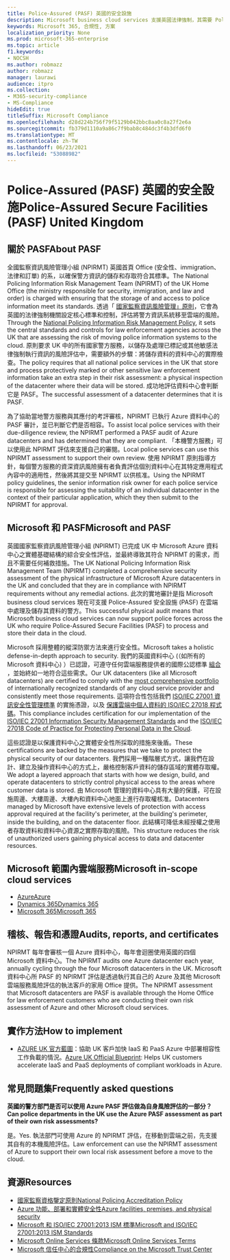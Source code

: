 ```yaml
---
title: Police-Assured (PASF) 英國的安全設施
description: Microsoft business cloud services 支援英國法律強制，其需要 Police-Assured 安全的設施才能處理及儲存在雲端中的資料。
keywords: Microsoft 365, 合規性, 方案
localization_priority: None
ms.prod: microsoft-365-enterprise
ms.topic: article
f1.keywords:
- NOCSH
ms.author: robmazz
author: robmazz
manager: laurawi
audience: itpro
ms.collection:
- M365-security-compliance
- MS-Compliance
hideEdit: true
titleSuffix: Microsoft Compliance
ms.openlocfilehash: d28d224b756f79f5129b042bbc8aa0c8a27f2e6a
ms.sourcegitcommit: fb379d1110a9a86c7f9bab8c484dc3f4b3dfd6f0
ms.translationtype: MT
ms.contentlocale: zh-TW
ms.lasthandoff: 06/23/2021
ms.locfileid: "53088982"
---
```

# <a name="police-assured-secure-facilities-pasf-united-kingdom"></a><span data-ttu-id="69ac1-104">Police-Assured (PASF) 英國的安全設施</span><span class="sxs-lookup"><span data-stu-id="69ac1-104">Police-Assured Secure Facilities (PASF) United Kingdom</span></span>

## <a name="about-pasf"></a><span data-ttu-id="69ac1-105">關於 PASF</span><span class="sxs-lookup"><span data-stu-id="69ac1-105">About PASF</span></span>

<span data-ttu-id="69ac1-106">全國監察資訊風險管理小組 (NPIRMT) 英國首頁 Office (安全性、immigration、法律和訂單) 的系，以確保警方資訊的儲存和存取符合其標準。</span><span class="sxs-lookup"><span data-stu-id="69ac1-106">The National Policing Information Risk Management Team (NPIRMT) of the UK Home Office (the ministry responsible for security, immigration, and law and order) is charged with ensuring that the storage of and access to police information meet its standards.</span></span> <span data-ttu-id="69ac1-107">透過「 [國家監察資訊風險管理」原則](http://library.college.police.uk/docs/APP-National-Policing-Information-Risk-Management-Policy.pdf)，它會為英國的法律強制機關設定核心標準和控制，評估將警方資訊系統移至雲端的風險。</span><span class="sxs-lookup"><span data-stu-id="69ac1-107">Through the [National Policing Information Risk Management Policy](http://library.college.police.uk/docs/APP-National-Policing-Information-Risk-Management-Policy.pdf), it sets the central standards and controls for law enforcement agencies across the UK that are assessing the risk of moving police information systems to the cloud.</span></span> <span data-ttu-id="69ac1-108">原則要求 UK 中的所有國家警方服務，以儲存及處理已標記或其他敏感法律強制執行資訊的風險評估中，需要額外的步驟：將儲存資料的資料中心的實際檢查。</span><span class="sxs-lookup"><span data-stu-id="69ac1-108">The policy requires that all national police services in the UK that store and process protectively marked or other sensitive law enforcement information take an extra step in their risk assessment: a physical inspection of the datacenter where their data will be stored.</span></span> <span data-ttu-id="69ac1-109">成功地評估資料中心會判斷它是 PASF。</span><span class="sxs-lookup"><span data-stu-id="69ac1-109">The successful assessment of a datacenter determines that it is PASF.</span></span>

<span data-ttu-id="69ac1-110">為了協助當地警方服務與其應付的考評審核，NPIRMT 已執行 Azure 資料中心的 PASF 審計，並已判斷它們是否相容。</span><span class="sxs-lookup"><span data-stu-id="69ac1-110">To assist local police services with their due-diligence review, the NPIRMT performed a PASF audit of Azure datacenters and has determined that they are compliant.</span></span> <span data-ttu-id="69ac1-111">「本機警方服務」可以使用此 NPIRMT 評估來支援自己的審閱。</span><span class="sxs-lookup"><span data-stu-id="69ac1-111">Local police services can use this NPIRMT assessment to support their own review.</span></span> <span data-ttu-id="69ac1-112">使用 NPIRMT 原則指導方針，每個警方服務的資深資訊風險擁有者負責評估個別資料中心在其特定應用程式內容中的適用性，然後將其提交至 NPIRMT 以供核准。</span><span class="sxs-lookup"><span data-stu-id="69ac1-112">Using the NPIRMT policy guidelines, the senior information risk owner for each police service is responsible for assessing the suitability of an individual datacenter in the context of their particular application, which they then submit to the NPIRMT for approval.</span></span>

## <a name="microsoft-and-pasf"></a><span data-ttu-id="69ac1-113">Microsoft 和 PASF</span><span class="sxs-lookup"><span data-stu-id="69ac1-113">Microsoft and PASF</span></span>

<span data-ttu-id="69ac1-114">英國國家監察資訊風險管理小組 (NPIRMT) 已完成 UK 中 Microsoft Azure 資料中心之實體基礎結構的綜合安全性評估，並最終導致其符合 NPIRMT 的需求，而且不需要任何補救措施。</span><span class="sxs-lookup"><span data-stu-id="69ac1-114">The UK National Policing Information Risk Management Team (NPIRMT) completed a comprehensive security assessment of the physical infrastructure of Microsoft Azure datacenters in the UK and concluded that they are in compliance with NPIRMT requirements without any remedial actions.</span></span> <span data-ttu-id="69ac1-115">此次的實地審計是指 Microsoft business cloud services 現在可支援 Police-Assured 安全設施 (PASF) 在雲端中處理及儲存其資料的警方。</span><span class="sxs-lookup"><span data-stu-id="69ac1-115">This successful physical audit means that Microsoft business cloud services can now support police forces across the UK who require Police-Assured Secure Facilities (PASF) to process and store their data in the cloud.</span></span>

<span data-ttu-id="69ac1-116">Microsoft 採用整體的縱深防禦方法來進行安全性。</span><span class="sxs-lookup"><span data-stu-id="69ac1-116">Microsoft takes a holistic defense-in-depth approach to security.</span></span> <span data-ttu-id="69ac1-117">我們的英國資料中心 (（如所有的 Microsoft 資料中心) ）已認證，可遵守任何雲端服務提供者的國際公認標準 [組合](https://azure.microsoft.com/overview/trusted-cloud/) ，並始終如一地符合這些需求。</span><span class="sxs-lookup"><span data-stu-id="69ac1-117">Our UK datacenters (like all Microsoft datacenters) are certified to comply with the [most comprehensive portfolio](https://azure.microsoft.com/overview/trusted-cloud/) of internationally recognized standards of any cloud service provider and consistently meet those requirements.</span></span> <span data-ttu-id="69ac1-118">這項符合性包括我們 [ISO/IEC 27001 資訊安全性管理標準](offering-iso-27001.md) 的實施憑證，以及 [保護雲端中個人資料的 ISO/IEC 27018 程式碼](offering-iso-27018.md)。</span><span class="sxs-lookup"><span data-stu-id="69ac1-118">This compliance includes certification for our implementation of the [ISO/IEC 27001 Information Security Management Standards](offering-iso-27001.md) and the [ISO/IEC 27018 Code of Practice for Protecting Personal Data in the Cloud](offering-iso-27018.md).</span></span>

<span data-ttu-id="69ac1-119">這些認證是以保護資料中心之實體安全性所採取的措施來後盾。</span><span class="sxs-lookup"><span data-stu-id="69ac1-119">These certifications are backed by the measures that we take to protect the physical security of our datacenters.</span></span> <span data-ttu-id="69ac1-120">我們採用一種階層式方式，讓我們在設計、建立及操作資料中心的方式上，嚴格控制客戶資料的儲存區域的實體存取權。</span><span class="sxs-lookup"><span data-stu-id="69ac1-120">We adopt a layered approach that starts with how we design, build, and operate datacenters to strictly control physical access to the areas where customer data is stored.</span></span> <span data-ttu-id="69ac1-121">由 Microsoft 管理的資料中心具有大量的保護，可在設施周邊、大樓周邊、大樓內和資料中心地面上進行存取權核准。</span><span class="sxs-lookup"><span data-stu-id="69ac1-121">Datacenters managed by Microsoft have extensive levels of protection with access approval required at the facility's perimeter, at the building's perimeter, inside the building, and on the datacenter floor.</span></span> <span data-ttu-id="69ac1-122">此結構可降低未經授權之使用者存取資料和資料中心資源之實際存取的風險。</span><span class="sxs-lookup"><span data-stu-id="69ac1-122">This structure reduces the risk of unauthorized users gaining physical access to data and datacenter resources.</span></span>

## <a name="microsoft-in-scope-cloud-services"></a><span data-ttu-id="69ac1-123">Microsoft 範圍內雲端服務</span><span class="sxs-lookup"><span data-stu-id="69ac1-123">Microsoft in-scope cloud services</span></span>

- [<span data-ttu-id="69ac1-124">Azure</span><span class="sxs-lookup"><span data-stu-id="69ac1-124">Azure</span></span>](https://gallery.technet.microsoft.com/Overview-of-Azure-c1be3942)
- [<span data-ttu-id="69ac1-125">Dynamics 365</span><span class="sxs-lookup"><span data-stu-id="69ac1-125">Dynamics 365</span></span>](https://download.microsoft.com/download/E/1/9/E1977163-7A86-4812-AC18-C03ADC958AAF/Microsoft_Dynamics_365_Cloud_Service_Compliance_Datasheet.pdf)
- [<span data-ttu-id="69ac1-126">Microsoft 365</span><span class="sxs-lookup"><span data-stu-id="69ac1-126">Microsoft 365</span></span>](https://servicetrust.microsoft.com/ViewPage/TrustDocuments?command=Download&downloadType=Document&downloadId=9f756cce-b15d-45a9-94d7-6a583dee4401&docTab=6d000410-c9e9-11e7-9a91-892aae8839ad_Compliance_Guides)

## <a name="audits-reports-and-certificates"></a><span data-ttu-id="69ac1-127">稽核、報告和憑證</span><span class="sxs-lookup"><span data-stu-id="69ac1-127">Audits, reports, and certificates</span></span>

<span data-ttu-id="69ac1-128">NPIRMT 每年會審核一個 Azure 資料中心，每年會迴圈使用英國的四個 Microsoft 資料中心。</span><span class="sxs-lookup"><span data-stu-id="69ac1-128">The NPIRMT audits one Azure datacenter each year, annually cycling through the four Microsoft datacenters in the UK.</span></span> <span data-ttu-id="69ac1-129">Microsoft 資料中心所 PASF 的 NPIRMT 評估是透過執行其自己的 Azure 及其他 Microsoft 雲端服務風險評估的執法客戶的家用 Office 提供。</span><span class="sxs-lookup"><span data-stu-id="69ac1-129">The NPIRMT assessment that Microsoft datacenters are PASF is available through the Home Office for law enforcement customers who are conducting their own risk assessment of Azure and other Microsoft cloud services.</span></span>

## <a name="how-to-implement"></a><span data-ttu-id="69ac1-130">實作方法</span><span class="sxs-lookup"><span data-stu-id="69ac1-130">How to implement</span></span>

- <span data-ttu-id="69ac1-131">[AZURE UK 官方藍圖](/azure/governance/blueprints/samples/ukofficial-uknhs)：協助 UK 客戶加快 IaaS 和 PaaS Azure 中部署相容性工作負載的情況。</span><span class="sxs-lookup"><span data-stu-id="69ac1-131">[Azure UK Official Blueprint](/azure/governance/blueprints/samples/ukofficial-uknhs): Helps UK customers accelerate IaaS and PaaS deployments of compliant workloads in Azure.</span></span>

## <a name="frequently-asked-questions"></a><span data-ttu-id="69ac1-132">常見問題集</span><span class="sxs-lookup"><span data-stu-id="69ac1-132">Frequently asked questions</span></span>

<span data-ttu-id="69ac1-133">**英國的警方部門是否可以使用 Azure PASF 評估做為自身風險評估的一部分？**</span><span class="sxs-lookup"><span data-stu-id="69ac1-133">**Can police departments in the UK use the Azure PASF assessment as part of their own risk assessments?**</span></span>

<span data-ttu-id="69ac1-134">是。</span><span class="sxs-lookup"><span data-stu-id="69ac1-134">Yes.</span></span> <span data-ttu-id="69ac1-135">執法部門可使用 Azure 的 NPIRMT 評估，在移動到雲端之前，先支援其自有的本機風險評估。</span><span class="sxs-lookup"><span data-stu-id="69ac1-135">Law enforcement can use the NPIRMT assessment of Azure to support their own local risk assessment before a move to the cloud.</span></span>

## <a name="resources"></a><span data-ttu-id="69ac1-136">資源</span><span class="sxs-lookup"><span data-stu-id="69ac1-136">Resources</span></span>

- [<span data-ttu-id="69ac1-137">國家監察資格鑒定原則</span><span class="sxs-lookup"><span data-stu-id="69ac1-137">National Policing Accreditation Policy</span></span>](http://library.college.police.uk/docs/APP-National-Policing-Accreditation-Policy-2013.pdf)
- [<span data-ttu-id="69ac1-138">Azure 功能、部署和實體安全性</span><span class="sxs-lookup"><span data-stu-id="69ac1-138">Azure facilities, premises, and physical security</span></span>](https://azure.microsoft.com/blog/azure-layered-approach-to-physical-security/)
- [<span data-ttu-id="69ac1-139">Microsoft 和 ISO/IEC 27001:2013 ISM 標準</span><span class="sxs-lookup"><span data-stu-id="69ac1-139">Microsoft and ISO/IEC 27001:2013 ISM Standards</span></span>](offering-iso-27001.md)
- [<span data-ttu-id="69ac1-140">Microsoft Online Services 條款</span><span class="sxs-lookup"><span data-stu-id="69ac1-140">Microsoft Online Services Terms</span></span>](https://www.microsoftvolumelicensing.com/DocumentSearch.aspx?Mode=3&DocumentTypeId=31)
- [<span data-ttu-id="69ac1-141">Microsoft 信任中心的合規性</span><span class="sxs-lookup"><span data-stu-id="69ac1-141">Compliance on the Microsoft Trust Center</span></span>](https://www.microsoft.com/trust-center/compliance/compliance-overview)
